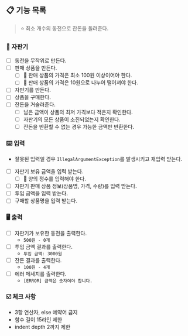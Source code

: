## 📋 기능 목록

> ⭐️ 최소 개수의 동전으로 잔돈을 돌려준다.

### 🤖 자판기

- [ ] 동전을 무작위로 만든다.
- [ ] 판매 상품을 만든다.
    - [ ] 🧨 판매 상품의 가격은 최소 100원 이상이어야 한다.
    - [ ] 🧨 판매 상품의 가격은 10원으로 나누어 떨어져야 한다.
- [ ] 자판기를 만든다.
- [ ] 상품을 구매한다.
- [ ] 잔돈을 거슬러준다.
    - [ ] 남은 금액이 상품의 최저 가격보다 적은지 확인한다.
    - [ ] 자판기의 모든 상품이 소진되었는지 확인한다.
    - [ ] 잔돈을 반환할 수 없는 경우 가능한 금액만 반환한다.

### ⌨️ 입력

- 잘못된 입력일 경우 `IllegalArgumentException`를 발생시키고 재입력 받는다.
- [ ] 자판기 보유 금액을 입력 받는다.
    - [ ] 🧨 양의 정수를 입력해야 한다.
- [ ] 자판기 판매 상품 정보(상품명, 가격, 수량)를 입력 받는다.
- [ ] 투입 금액을 입력 받는다.
- [ ] 구매할 상품명을 입력 받는다.

### 🖥️ 출력

- [ ] 자판기가 보유한 동전을 출력한다.
    - `500원 - 0개`
- [ ] 투입 금액 결과를 출력한다.
    - `투입 금액: 3000원`
- [ ] 잔돈 결과를 출력한다.
    - `100원 - 4개`
- [ ] 에러 메세지를 출력한다.
    - `[ERROR] 금액은 숫자여야 합니다.`

### ☑️ 체크 사항

- 3항 연산자, else 예약어 금지
- 함수 길이 15라인 제한
- indent depth 2까지 제한
